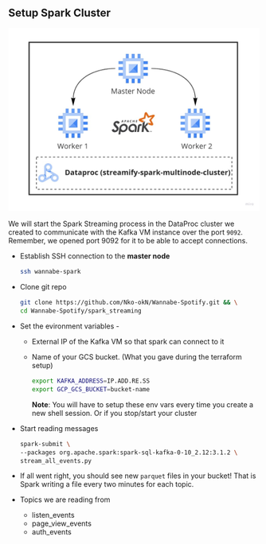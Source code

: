## Setup Spark Cluster

![spark](../images/spark.jpg)

We will start the Spark Streaming process in the DataProc cluster we created to communicate with the Kafka VM instance over the port `9092`. Remember, we opened port 9092 for it to be able to accept connections.

- Establish SSH connection to the **master node**

  ```bash
  ssh wannabe-spark
  
- Clone git repo

  ```bash
  git clone https://github.com/Nko-okN/Wannabe-Spotify.git && \
  cd Wannabe-Spotify/spark_streaming
  ```

- Set the evironment variables -

  - External IP of the Kafka VM so that spark can connect to it

  - Name of your GCS bucket. (What you gave during the terraform setup)

    ```bash
    export KAFKA_ADDRESS=IP.ADD.RE.SS
    export GCP_GCS_BUCKET=bucket-name
    ```

     **Note**: You will have to setup these env vars every time you create a new shell session. Or if you stop/start your cluster

- Start reading messages

  ```bash
  spark-submit \
  --packages org.apache.spark:spark-sql-kafka-0-10_2.12:3.1.2 \
  stream_all_events.py
  ```

- If all went right, you should see new `parquet` files in your bucket! That is Spark writing a file every two minutes for each topic.

- Topics we are reading from

  - listen_events
  - page_view_events
  - auth_events
